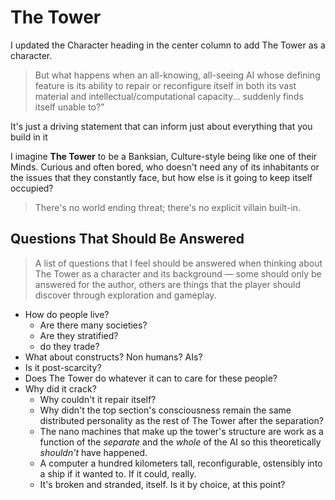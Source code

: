 # **The Tower**

I updated the Character heading in the center column to add The Tower as a character.

> But what happens when an all-knowing, all-seeing AI whose defining 
> feature is its ability to repair or reconfigure itself in both
> its vast material and intellectual/computational capacity...
> suddenly finds itself unable to?"

It's just a driving statement that can inform just about everything that you build in it

 I imagine **The Tower** to be a Banksian, Culture-style being like one of their Minds. Curious and often bored, who doesn't need any of its inhabitants or the issues that they constantly face, but how else is it going to keep itself occupied? 
 
> There's no world ending threat; there's no explicit villain built-in.
 
## **Questions That Should Be Answered**
> A list of questions that I feel should be answered when thinking about The Tower as a character and its background — some should only be answered for the author, others are things that the player should discover through exploration and gameplay.
 
* How do people live? 
    * Are there many societies? 
    * Are they stratified? 
    * do they trade?
* What about constructs? Non humans? AIs? 
* Is it post-scarcity? 
* Does The Tower do whatever it can to care for these people?
* Why did it crack? 
    * Why couldn't it repair itself? 
    * Why didn't the top section's consciousness remain the same distributed personality as the rest of The Tower after the separation? 
    * The nano machines that make up the tower's structure are work as a function of the _separate_ and the _whole_ of the AI so this theoretically *shouldn't* have happened. 
    * A computer a hundred kilometers tall, reconfigurable, ostensibly into a ship if it wanted to. If it could, really.
    * It's broken and stranded, itself. Is it by choice, at this point?
